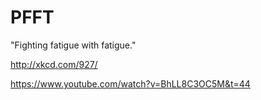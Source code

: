 # PFFT

"Fighting fatigue with fatigue."

http://xkcd.com/927/

https://www.youtube.com/watch?v=BhLL8C3OC5M&t=44
